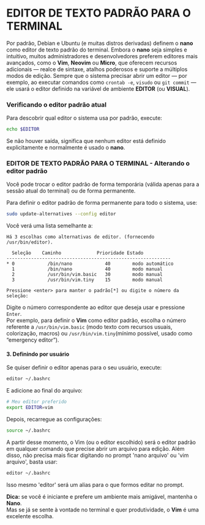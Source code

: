 # EDITOR DE TEXTO PADRÃO PARA O TERMINAL
Por padrão, Debian e Ubuntu (e muitas distros derivadas) definem o **nano** como editor de texto padrão do terminal. Embora o **nano** seja simples e intuitivo, muitos administradores e desenvolvedores preferem editores mais avançados, como o **Vim**, **Neovim** ou **Micro**, que oferecem recursos adicionais — realce de sintaxe, atalhos poderosos e suporte a múltiplos modos de edição. Sempre que o sistema precisar abrir um editor — por exemplo, ao executar comandos como `crontab -e`, `visudo` ou `git commit` — ele usará o editor definido na variável de ambiente **EDITOR** (ou **VISUAL**).  

### Verificando o editor padrão atual
Para descobrir qual editor o sistema usa por padrão, execute:
```bash
echo $EDITOR
```

Se não houver saída, significa que nenhum editor está definido explicitamente e normalmente é usado o **nano**.

### EDITOR DE TEXTO PADRÃO PARA O TERMINAL - Alterando o editor padrão
Você pode trocar o editor padrão de forma temporária (válida apenas para a sessão atual do terminal) ou de forma permanente.

Para definir o editor padrão de forma permanente para todo o sistema, use:
```bash
sudo update-alternatives --config editor
```
Você verá uma lista semelhante a:
```
Há 3 escolhas como alternativas de editor. (fornecendo /usr/bin/editor).

  Seleção    Caminho             Prioridade Estado
------------------------------------------------------------
* 0            /bin/nano            40        modo automático
  1            /bin/nano            40        modo manual
  2            /usr/bin/vim.basic   30        modo manual
  3            /usr/bin/vim.tiny    15        modo manual

Pressione <enter> para manter o padrão[*] ou digite o número da seleção:
```
Digite o número correspondente ao editor que deseja usar e pressione `Enter`.  
Por exemplo, para definir o **Vim** como editor padrão, escolha o número referente a `/usr/bin/vim.basic` (modo texto com recursos usuais, colorização, macros) ou `/usr/bin/vim.tiny`(mínimo possível, usado como “emergency editor”).

#### 3. Definindo por usuário
Se quiser definir o editor apenas para o seu usuário, execute:
```bash
editor ~/.bashrc
```
E adicione ao final do arquivo:
```bash
# Meu editor preferido
export EDITOR=vim
```
Depois, recarregue as configurações:
```bash
source ~/.bashrc
```

A partir desse momento, o Vim (ou o editor escolhido) será o editor padrão em qualquer comando que precise abrir um arquivo para edição. Além disso, não precisa mais ficar digitando no prompt 'nano arquivo' ou 'vim arquivo', basta usar: 
```bash
editor ~/.bashrc
```
Isso mesmo 'editor' será um alias para o que formos editar no prompt. 

**Dica:** se você é iniciante e prefere um ambiente mais amigável, mantenha o **Nano**.  
Mas se já se sente à vontade no terminal e quer produtividade, o **Vim** é uma excelente escolha.

